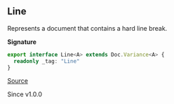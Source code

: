 ## Line

Represents a document that contains a hard line break.

**Signature**

```ts
export interface Line<A> extends Doc.Variance<A> {
  readonly _tag: "Line"
}
```

[Source](https://github.com/Effect-TS/effect/tree/main/packages/printer/src/Doc.ts#L189)

Since v1.0.0